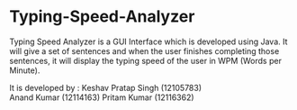 # Typing-Speed-Analyzer
Typing Speed Analyzer is a GUI Interface which is developed using Java. It will give a set of sentences and when the user finishes completing those sentences, it will display the typing speed of the user in WPM (Words per Minute).

It is developed by :
Keshav Pratap Singh (12105783)<br>
Anand Kumar (12114163)
Pritam Kumar (12116362)
